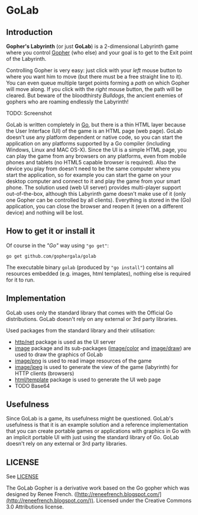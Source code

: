 GoLab
===

Introduction
---

**Gopher's Labyrinth** (or just **GoLab**) is a 2-dimensional Labyrinth game where you control [Gopher](http://golang.org/doc/gopher/frontpage.png) (who else) and your goal is to get to the Exit point of the Labyrinth.

Controlling Gopher is very easy: just click with your _left_ mouse button to where you want him to move (but there must be a free straight line to it). You can even queue multiple target points forming a _path_ on which Gopher will move along. If you click with the _right_ mouse button, the path will be cleared. But beware of the bloodthirsty _Bulldogs_, the ancient enemies of gophers who are roaming endlessly the Labyrinth!

TODO: Screenshot

GoLab is written completely in [Go](http://golang.org/), but there is a thin HTML layer because the User Interface (UI) of the game is an HTML page (web page). GoLab doesn't use any platform dependent or native code, so you can start the application on any platforms supported by a Go compiler (including Windows, Linux and MAC OS-X). Since the UI is a simple HTML page, you can play the game from any browsers on any platforms, even from mobile phones and tablets (no HTML5 capable browser is required). Also the device you play from doesn't need to be the same computer where you start the application, so for example you can start the game on your desktop computer and connect to it and play the game from your smart phone. The solution used (web UI server) provides multi-player support out-of-the-box, although this Labyrinth game doesn't make use of it (only one Gopher can be controlled by all clients). Everything is stored in the (Go) application, you can close the browser and reopen it (even on a different device) and nothing will be lost.

How to get it or install it
---

Of course in the _"Go"_ way using `"go get"`:

`go get github.com/gophergala/golab`

The executable binary `golab` (produced by `"go install"`) contains all resources embedded (e.g. images, html templates), nothing else is required for it to run.

Implementation
---

GoLab uses only the standard library that comes with the Official Go distributions. GoLab doesn't rely on any external or 3rd party libraries.

Used packages from the standard library and their utilisation:

- [http/net](http://golang.org/pkg/net/http/) package is used as the UI server
- [image](http://golang.org/pkg/image/) package and its sub-packages ([image/color](http://golang.org/pkg/image/color/) and [image/draw](http://golang.org/pkg/image/draw/)) are used to draw the graphics of GoLab
- [image/png](http://golang.org/pkg/image/png/) is used to read image resources of the game
- [image/jpeg](http://golang.org/pkg/image/jpeg/) is used to generate the view of the game (labyrinth) for HTTP clients (browsers)
- [html/template](http://golang.org/pkg/html/template/) package is used to generate the UI web page
- TODO Base64

Usefulness
---

Since GoLab is a game, its usefulness might be questioned. GoLab's usefulness is that it is an example solution and a reference implementation that you can create portable games or applications with graphics in Go with an implicit portable UI with just using the standard library of Go. GoLab doesn't rely on any external or 3rd party libraries.

LICENSE
---

See [LICENSE](https://github.com/gophergala/golab/blob/master/LICENSE.md)

The GoLab Gopher is a derivative work based on the Go gopher which was designed by Renee French. ([http://reneefrench.blogspot.com/](http://reneefrench.blogspot.com/)). Licensed under the Creative Commons 3.0 Attributions license.
